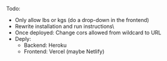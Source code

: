 Todo:
- Only allow lbs or kgs (do a drop-down in the frontend)
- Rewrite installation and run instructions\
- Once deployed: Change cors allowed from wildcard to URL
- Deply:
  - Backend: Heroku
  - Frontend: Vercel (maybe Netlify) 

<!-- # Lift Logger (MERN Stack)

NOTE: I am currently rewriting the backend from NodeJS to Ruby on Rails, and adding Typescript to the Reacet frontend.

A full-stack workout tracking application built with the **MERN** stack (MongoDB, Express, React, Node.js). This app allows users to log, view, update, and delete their workouts using a **RESTful API** backend and a dynamic **React** frontend.

## Key Features
- **Workout Tracking**: Users can create, read, update, and delete workout records.
- **RESTful API**: Built with **Node.js** and **Express**, offering full CRUD functionality for workouts.
- **Responsive UI**: Developed with **React** and **CSS** for a seamless and intuitive user interface.

## Tech Stack
- **Frontend**: 
  - React
  - TypeScript
  - CSS
- **Backend**: 
  - Node.js
  - Express
  - RESTful API
- **Database**: 
  - MongoDB (NoSQL database)  

## Getting Started

### Prerequisites
- Rails
- React TypeScript

### Installation
1. Clone the repository:
  ```bash
  git clone https://github.com/samuelberven/lift-logger.git
  cd lift-logger
  ```

2. Install the dependencies:
- Backend:
  ```bash
  TODO
  ```
- Frontend:
  ```bash
  cd frontend
  npm install
  ```
3. Set up the environment variables:
- Create a .env file in the backend folder and configure the MongoDB URI:
  ```makefile
  MONGODB_URI=your_mongodb_connection_string
  ```
4. Run the application:
- Start the backend:
  ```bash
  cd backend
  rails server
  ```
- Start the frontend:
  ```bash
  cd frontend
  npm start
  ```
Visit http://localhost:3000 in your browser to view the app.

## Project Structure
  ```bash
  workout-tracker/
  │
  ├── backend/              # Node.js + Express API
  │   ├── controllers/      # Workout API logic
  │   ├── models/           # PostgreSQL schema and queries
  │   ├── routes/           # API routes
  │   └── server.js         # Entry point for the backend
  │
  ├── frontend/             # React front-end
  │   ├── components/       # React components (e.g., WorkoutList, AddWorkout)
  │   ├── pages/            # React pages (e.g., Home, Login)
  │   └── App.tsx           # Entry point for React app
  │
  ├── .env                  # Environment variables (e.g., DB credentials)
  └── README.md             # Project documentation
  ```

## Future Improvements
- Quote of the Day: Display random motivational quotes or workout tips to users.
- Mobile Version: Extend the app to mobile platforms (starting with React Native).
- Implement JWT-based authentication
- User Profile Customization: Add the ability for users to personalize their workout plans and progress tracking.

## License
This project is licensed under the MIT License - see the LICENSE file for details. -->
